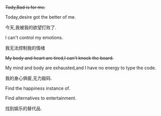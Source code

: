~~Tody,Bad is for me.~~

Today,desire got the better of me.

今天,我被我的欲望打败了.

I can't control my emotions.

我无法控制我的情绪

~~My body and heart are tired,I can't knock the board.~~

My mind and body are exhausted,and I have no energy to type the code.

我的身心俱疲,无力敲码.

Find the happiness instance of.

Find alternatives to entertainment.

找到娱乐的替代品.
